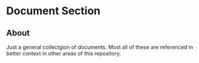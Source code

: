 # Document Section

## About
 
Just a general collectgion of documents.  Most all of these are referenced in better context
in other areas of this repository.

